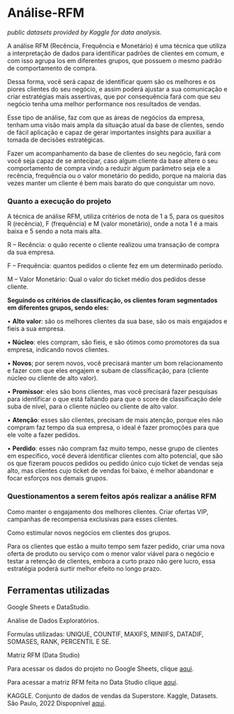 # Análise-RFM
*public datasets provided by Kaggle for data analysis.*

  A análise RFM (Recência, Frequência e Monetário) é uma técnica que utiliza a interpretação de dados para identificar padrões de clientes em comum, e com isso agrupa los em diferentes grupos, que possuem o mesmo padrão de comportamento de compra. 
 
Dessa forma, você será capaz de identificar quem são os melhores e os piores clientes do seu negócio, e assim poderá ajustar a sua comunicação e criar estratégias mais assertivas, que por consequência fará com que seu negócio tenha uma melhor performance nos resultados de vendas.

Esse tipo de análise, faz com que as áreas de negócios da empresa, tenham uma visão mais ampla da situação atual da base de clientes, sendo de fácil aplicação e capaz de gerar importantes insights para auxiliar a tomada de decisões estratégicas.

Fazer um acompanhamento da base de clientes do seu negócio, fará com você seja capaz de se antecipar, caso algum cliente da base altere o seu comportamento de compra vindo a reduzir algum parâmetro seja ele a recência, frequência ou o valor monetário do pedido, porque na maioria das vezes manter um cliente é bem mais barato do que conquistar um novo.

### Quanto a execução do projeto
A técnica de análise RFM, utiliza critérios de nota de 1 a 5, para os quesitos R (recência), F (frequência) e M (valor monetário), onde a nota 1 é a mais baixa e 5 sendo a nota mais alta.

R – Recência: o quão recente o cliente realizou uma transação de compra da sua empresa.

F – Frequência: quantos pedidos o cliente fez em um determinado período.

M – Valor Monetário: Qual o valor do ticket médio dos pedidos desse cliente.


**Seguindo os critérios de classificação, os clientes foram segmentados em diferentes grupos, sendo eles:**

•	**Alto valor**: são os melhores clientes da sua base, são os mais engajados e fieis a sua empresa. 

•	**Núcleo**: eles compram, são fieis, e são ótimos como promotores da sua empresa, indicando novos clientes.

•	**Novos**; por serem novos, você precisará manter um bom relacionamento e fazer com que eles engajem e subam de classificação, para (cliente núcleo ou cliente de alto valor).

•	**Promissor**: eles são bons clientes, mas você precisará fazer pesquisas para identificar o que está faltando para que o score de classificação dele suba de nível, para o cliente núcleo ou cliente de alto valor.

•	**Atenção**: esses são clientes, precisam de mais atenção, porque eles não compram faz tempo da sua empresa, o ideal é fazer promoções para que ele volte a fazer pedidos.

•	**Perdido**: esses não compram faz muito tempo, nesse grupo de clientes em especifico, você deverá identificar clientes com alto potencial, que são os que fizeram poucos pedidos ou pedido único cujo ticket de vendas seja alto, mas clientes cujo ticket de vendas foi baixo, é melhor abandonar e focar esforços nos demais grupos.


### Questionamentos a serem feitos após realizar a análise RFM

Como manter o engajamento dos melhores clientes. Criar ofertas VIP, campanhas de recompensa exclusivas para esses clientes.

Como estimular novos negócios em clientes dos grupos.

Para os clientes que estão a muito tempo sem fazer pedido, criar uma nova oferta de produto ou serviço com o menor valor viável para o negócio e testar a retenção de clientes, embora a curto prazo não gere lucro, essa estratégia poderá surtir melhor efeito no longo prazo.


## Ferramentas utilizadas

Google Sheets e DataStudio.

Análise de Dados Exploratórios.

Formulas utilizadas: UNIQUE, COUNTIF, MAXIFS, MINIIFS, DATADIF, SOMASES, RANK, PERCENTIL E SE.

Matriz RFM (Data Studio)

Para acessar os dados do projeto no Google Sheets, clique [aqui](https://docs.google.com/spreadsheets/d/1nwAu-wRdtiHNz9A0b-LZLdDQwZITr6mLwEuLXU79gV4/edit?usp=sharing).

Para acessar a matriz RFM feita no Data Studio clique [aqui](https://datastudio.google.com/reporting/1facacf5-e5d9-411a-bb96-643a436ecb06).

KAGGLE. Conjunto de dados de vendas da Superstore. Kaggle, Datasets. São Paulo, 2022 Dispopnível [aqui](https://www.kaggle.com/datasets/rohitsahoo/sales-forecasting).


